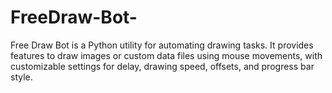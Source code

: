 # FreeDraw-Bot-
Free Draw Bot is a Python utility for automating drawing tasks. It provides features to draw images or custom data files using mouse movements, with customizable settings for delay, drawing speed, offsets, and progress bar style.
